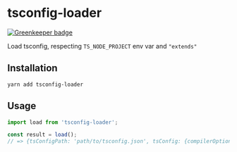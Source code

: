 # tsconfig-loader

[![Greenkeeper badge](https://badges.greenkeeper.io/ForbesLindesay/tsconfig-loader.svg)](https://greenkeeper.io/)

Load tsconfig, respecting `TS_NODE_PROJECT` env var and `"extends"`

## Installation

```
yarn add tsconfig-loader
```

## Usage

```ts
import load from 'tsconfig-loader';

const result = load();
// => {tsConfigPath: 'path/to/tsconfig.json', tsConfig: {compilerOptions: {...}}}
```

